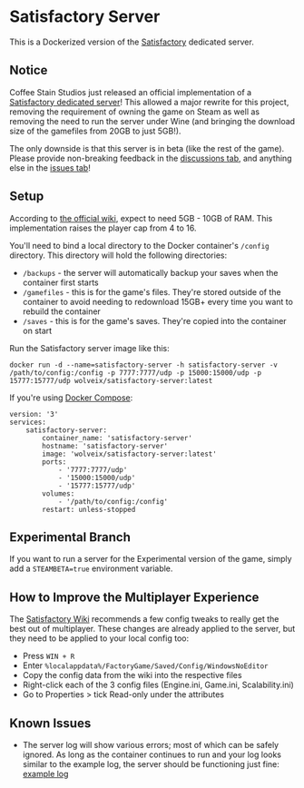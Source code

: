 # Satisfactory Server

This is a Dockerized version of the [Satisfactory](https://store.steampowered.com/app/526870/Satisfactory/) dedicated server.

## Notice

Coffee Stain Studios just released an official implementation of a [Satisfactory dedicated server](https://www.youtube.com/watch?v=Nn-1s87JJxc&lc=UgzNgIDo1jRPAn-Kuxx4AaABAg)! This allowed a major rewrite for this project, removing the requirement of owning the game on Steam as well as removing the need to run the server under Wine (and bringing the download size of the gamefiles from 20GB to just 5GB!).

The only downside is that this server is in beta (like the rest of the game). Please provide non-breaking feedback in the [discussions tab](https://github.com/wolveix/satisfactory-server/discussions), and anything else in the [issues tab](https://github.com/wolveix/satisfactory-server/issues)!

## Setup

According to [the official wiki](https://satisfactory.fandom.com/wiki/Dedicated_servers), expect to need 5GB - 10GB of RAM. This implementation raises the player cap from 4 to 16.

You'll need to bind a local directory to the Docker container's `/config` directory. This directory will hold the following directories:
- `/backups` - the server will automatically backup your saves when the container first starts
- `/gamefiles` - this is for the game's files. They're stored outside of the container to avoid needing to redownload 15GB+ every time you want to rebuild the container
- `/saves` - this is for the game's saves. They're copied into the container on start

Run the Satisfactory server image like this:

```
docker run -d --name=satisfactory-server -h satisfactory-server -v /path/to/config:/config -p 7777:7777/udp -p 15000:15000/udp -p 15777:15777/udp wolveix/satisfactory-server:latest
```

If you're using [Docker Compose](https://docs.docker.com/compose/):

```
version: '3'
services:
    satisfactory-server:
        container_name: 'satisfactory-server'
        hostname: 'satisfactory-server'
        image: 'wolveix/satisfactory-server:latest'
        ports:
            - '7777:7777/udp'
            - '15000:15000/udp'
            - '15777:15777/udp'
        volumes:
            - '/path/to/config:/config'
        restart: unless-stopped
```

## Experimental Branch

If you want to run a server for the Experimental version of the game, simply add a `STEAMBETA=true` environment variable.

## How to Improve the Multiplayer Experience

The [Satisfactory Wiki](https://satisfactory.fandom.com/wiki/Multiplayer#Engine.ini) recommends a few config tweaks to really get the best out of multiplayer. These changes are already applied to the server, but they need to be applied to your local config too:
- Press `WIN + R`
- Enter `%localappdata%/FactoryGame/Saved/Config/WindowsNoEditor`
- Copy the config data from the wiki into the respective files
- Right-click each of the 3 config files (Engine.ini, Game.ini, Scalability.ini)
- Go to Properties > tick Read-only under the attributes

## Known Issues

- The server log will show various errors; most of which can be safely ignored. As long as the container continues to run and your log looks similar to the example log, the server should be functioning just fine: [example log](https://github.com/wolveix/satisfactory-server/blob/main/server.log)